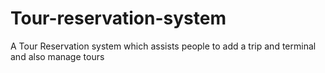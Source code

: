 # Tour-reservation-system
A Tour Reservation system which assists people to add a trip and terminal and also manage tours
